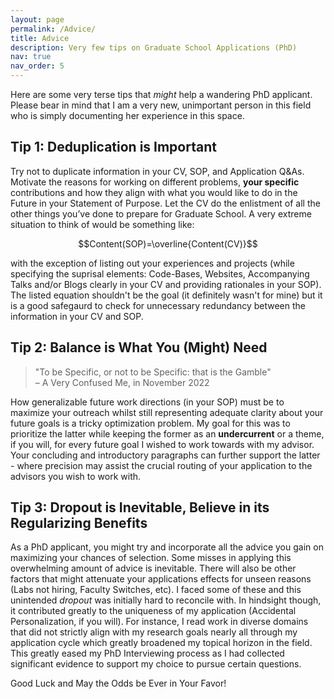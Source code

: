 ```yaml
---
layout: page
permalink: /Advice/
title: Advice
description: Very few tips on Graduate School Applications (PhD)
nav: true
nav_order: 5
---
```


Here are some very terse tips that _might_ help a wandering PhD applicant. Please bear in mind that I am a very new, unimportant person in this field who is simply documenting her experience in this space. 

## Tip 1: Deduplication is Important

Try not to duplicate information in your CV, SOP, and Application Q&As. Motivate the reasons for working on different problems, **your specific** contributions and how they align with what you would like to do in the Future in your Statement of Purpose. Let the CV do the enlistment of all the other things you’ve done to prepare for Graduate School. A very extreme situation to think of would be something like:

$$Content(SOP)=\overline{Content(CV)}$$

with the exception of listing out your experiences and projects (while specifying the suprisal elements: Code-Bases, Websites, Accompanying Talks and/or Blogs clearly in your CV and providing rationales in your SOP). The listed equation shouldn't be the goal (it definitely wasn't for mine) but it is a good safegaurd to check for unnecessary redundancy between the information in your CV and SOP. 

## Tip 2: Balance is What You (Might) Need 
> "To be Specific, or not to be Specific: that is the Gamble"  
> – A Very Confused Me, in November 2022

How generalizable future work directions (in your SOP) must be to maximize your outreach whilst still representing adequate clarity about your future goals is a tricky optimization problem. My goal for this was to prioritize the latter while keeping the former as an **undercurrent** or a theme, if you will, for every future goal I wished to work towards with my advisor. Your concluding and introductory paragraphs can further support the latter - where precision may assist the crucial routing of your application to the advisors you wish to work with. 


## Tip 3: Dropout is Inevitable, Believe in its Regularizing Benefits

As a PhD applicant, you might try and incorporate all the advice you gain on maximizing your chances of selection. Some misses in applying this overwhelming amount of advice is inevitable. There will also be other factors that might attenuate your applications effects for unseen reasons (Labs not hiring, Faculty Switches, etc). I faced some of these and this unintended _dropout_ was initially hard to reconcile with. In hindsight though, it contributed greatly to the uniqueness of my application (Accidental Personalization, if you will). For instance, I read work in diverse domains that did not strictly align with my research goals nearly all through my application cycle which greatly broadened my topical horizon in the field. This greatly eased my PhD Interviewing process as I had collected significant evidence to support my choice to pursue certain questions. 

Good Luck and May the Odds be Ever in Your Favor! 
